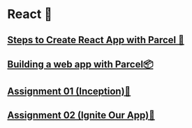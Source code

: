 # React 🚀
<a href="https://github.com/vaibhav1281/Namaste-React/blob/main/React-Day-2/Notes/README.md"><h2>Steps to Create React App with Parcel 🚀</h2></a>
<a href="https://github.com/vaibhav1281/Namaste-React/blob/main/Building%20a%20web%20app%20with%20Parcel/README.md"> <h2>Building a web app with Parcel📦</h2> </a>

<a href="https://github.com/vaibhav1281/Namaste-React/blob/main/React-Day-1/README.md"><h2>Assignment 01 (Inception)📔</h2></a>

<a href="https://github.com/vaibhav1281/Namaste-React/blob/main/React-Day-2/README.md"> <h2>Assignment 02 (Ignite Our App)📔</h2> </a>


